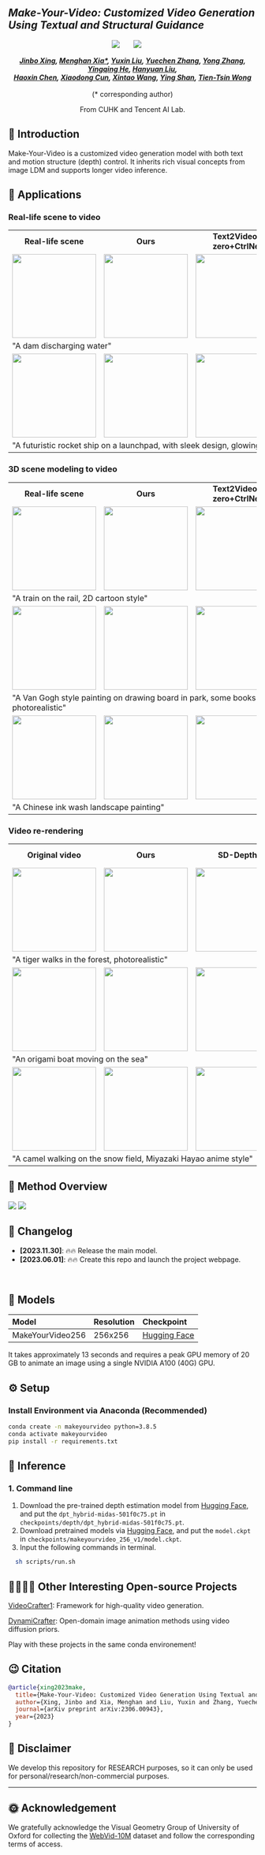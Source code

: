 ## ___***Make-Your-Video: Customized Video Generation Using Textual and Structural Guidance***___

<div align="center">

 <a href='https://arxiv.org/abs/2306.00943'><img src='https://img.shields.io/badge/arXiv-2306.00943-b31b1b.svg'></a> &nbsp;&nbsp;&nbsp;&nbsp;&nbsp;
 <a href='https://doubiiu.github.io/projects/Make-Your-Video/'><img src='https://img.shields.io/badge/Project-Video-Green'></a> &nbsp;&nbsp;&nbsp;&nbsp;&nbsp;



_**[Jinbo Xing](https://doubiiu.github.io/), [Menghan Xia*](https://menghanxia.github.io), [Yuxin Liu](), [Yuechen Zhang](https://julianjuaner.github.io/), [Yong Zhang](https://yzhang2016.github.io), [Yingqing He](https://github.com/YingqingHe), [Hanyuan Liu](https://github.com/hyliu), <br>[Haoxin Chen](), [Xiaodong Cun](https://vinthony.github.io/academic/), [Xintao Wang](https://xinntao.github.io/), [Ying Shan](https://scholar.google.com/citations?hl=en&user=4oXBp9UAAAAJ&view_op=list_works&sortby=pubdate), [Tien-Tsin Wong](https://www.cse.cuhk.edu.hk/~ttwong/myself.html)**_
<br><br>
(* corresponding author)

From CUHK and Tencent AI Lab.
</div>

## 🔆 Introduction
 Make-Your-Video is a customized video generation model with both text and motion structure (depth) control. It inherits rich visual concepts from image LDM and supports longer video inference.


## 🤗 **Applications**
### Real-life scene to video
<table class="center">
			   		<tr style="font-weight: bolder;text-align:center;">
						<td>Real-life scene</td>
						<td>Ours</td>
						<td>Text2Video-zero+CtrlNet</td>
						<td>LVDM<sub>Ext</sub>+Adapter</td>
			   		</tr>
  
  <tr>
  <td>
    <img src=assets/real-life_GIF/dam_input.gif width="170">
  </td>
  <td>
    <img src=assets/real-life_GIF/dam_ours.gif width="170">
  </td>

  <td>
    <img src=assets/real-life_GIF/dam_t2vzero.gif width="170">
  </td>
  <td>
    <img src=assets/real-life_GIF/dam_lvdm.gif width="170">
  </td>
</tr>
<tr><td colspan="4">"A dam discharging water"</td></tr>
  

  <tr>
  <td>
    <img src=assets/real-life_GIF/rocket_input.gif width="170">
  </td>
  <td>
    <img src=assets/real-life_GIF/rocket_ours.gif width="170">
  </td>

  <td>
    <img src=assets/real-life_GIF/rocket_t2vzero.gif width="170">
  </td>
  <td>
    <img src=assets/real-life_GIF/rocket_lvdm.gif width="170">
  </td>
</tr>
<tr><td colspan="4">"A futuristic rocket ship on a launchpad, with sleek design, glowing lights"</td></tr>
</table >

### 3D scene modeling to video
<table class="center">
			   		<tr style="font-weight: bolder;text-align:center;">
						<td>Real-life scene</td>
						<td>Ours</td>
						<td>Text2Video-zero+CtrlNet</td>
						<td>LVDM<sub>Ext</sub>+Adapter</td>
			   		</tr>
  
  <tr>
  <td>
    <img src=assets/3dmodeling_GIF/train_input.gif width="170">
  </td>
  <td>
    <img src=assets/3dmodeling_GIF/train_ours.gif width="170">
  </td>

  <td>
    <img src=assets/3dmodeling_GIF/train_t2vzero.gif width="170">
  </td>
  <td>
    <img src=assets/3dmodeling_GIF/train_lvdm.gif width="170">
  </td>
</tr>
<tr><td colspan="4">"A train on the rail, 2D cartoon style"</td></tr>
  
  <tr>
  <td>
    <img src=assets/3dmodeling_GIF/book_input.gif width="170">
  </td>
  <td>
    <img src=assets/3dmodeling_GIF/book_ours.gif width="170">
  </td>

  <td>
    <img src=assets/3dmodeling_GIF/book_t2vzero.gif width="170">
  </td>
  <td>
    <img src=assets/3dmodeling_GIF/book_lvdm.gif width="170">
  </td>
</tr>
<tr><td colspan="4">"A Van Gogh style painting on drawing board in park, some books on the picnic blanket, photorealistic"</td></tr>

</tr>
  
  <tr>
  <td>
    <img src=assets/3dmodeling_GIF/mountain_input.gif width="170">
  </td>
  <td>
    <img src=assets/3dmodeling_GIF/mountain_ours.gif width="170">
  </td>

  <td>
    <img src=assets/3dmodeling_GIF/mountain_t2vzero.gif width="170">
  </td>
  <td>
    <img src=assets/3dmodeling_GIF/mountain_lvdm.gif width="170">
  </td>
</tr>
<tr><td colspan="4">"A Chinese ink wash landscape painting"</td></tr>
</table >

### Video re-rendering
<table class="center">
			   		<tr style="font-weight: bolder; text-align:center;">
						<td>Original video</td>
						<td>Ours</td>
						<td>SD-Depth</td>
						<td>Text2Video-zero+CtrlNet</td>
						<td>LVDM<sub>Ext</sub>+Adapter</td>
						<td>Tune-A-Video</td>
			   		</tr>
  
  <tr>
  <td>
    <img src=assets/video-rerendering_GIF/bear_input.gif width="170">
  </td>
  <td>
    <img src=assets/video-rerendering_GIF/bear_ours.gif width="170">
  </td>

  <td>
    <img src=assets/video-rerendering_GIF/bear_sddepth.gif width="170">
  </td>
  <td>
    <img src=assets/video-rerendering_GIF/bear_t2vzero.gif width="170">
  </td>
  <td>
    <img src=assets/video-rerendering_GIF/bear_lvdm.gif width="170">
  </td>
  <td>
    <img src=assets/video-rerendering_GIF/bear_tav.gif width="170">
  </td>
</tr>
  <tr><td colspan="6">"A tiger walks in the forest, photorealistic"</td></tr>
  
  <tr>
  <td>
    <img src=assets/video-rerendering_GIF/boat_input.gif width="170">
  </td>
  <td>
    <img src=assets/video-rerendering_GIF/boat_ours.gif width="170">
  </td>

  <td>
    <img src=assets/video-rerendering_GIF/boat_sddepth.gif width="170">
  </td>
  <td>
    <img src=assets/video-rerendering_GIF/boat_t2vzero.gif width="170">
  </td>
  <td>
    <img src=assets/video-rerendering_GIF/boat_lvdm.gif width="170">
  </td>
  <td>
    <img src=assets/video-rerendering_GIF/boat_tav.gif width="170">
  </td>
  </tr>
  <tr><td colspan="6">"An origami boat moving on the sea"</td></tr>

  
  <tr>
  <td>
    <img src=assets/video-rerendering_GIF/camel_input.gif width="170">
  </td>
  <td>
    <img src=assets/video-rerendering_GIF/camel_ours.gif width="170">
  </td>

  <td>
    <img src=assets/video-rerendering_GIF/camel_sddepth.gif width="170">
  </td>
  <td>
    <img src=assets/video-rerendering_GIF/camel_t2vzero.gif width="170">
  </td>
  <td>
    <img src=assets/video-rerendering_GIF/camel_lvdm.gif width="170">
  </td>
  <td>
    <img src=assets/video-rerendering_GIF/camel_tav.gif width="170">
  </td>
  </tr>
  <tr><td colspan="6">"A camel walking on the snow field, Miyazaki Hayao anime style"</td></tr>
</table >

## 🌟 **Method Overview**

![](./assets/overview.jpg#gh-light-mode-only)
![](./assets/overview_black.png#gh-dark-mode-only)


## 📝 Changelog
- __[2023.11.30]__: 🔥🔥 Release the main model.
- __[2023.06.01]__: 🔥🔥 Create this repo and launch the project webpage.
<br>


## 🧰 Models

|Model|Resolution|Checkpoint|
|:---------|:---------|:--------|
|MakeYourVideo256|256x256|[Hugging Face](https://huggingface.co/Doubiiu/Make-Your-Video/blob/main/model.ckpt)|

It takes approximately 13 seconds and requires a peak GPU memory of 20 GB to animate an image using a single NVIDIA A100 (40G) GPU.

## ⚙️ Setup

### Install Environment via Anaconda (Recommended)
```bash
conda create -n makeyourvideo python=3.8.5
conda activate makeyourvideo
pip install -r requirements.txt
```


## 💫 Inference 
### 1. Command line
1) Download the pre-trained depth estimation model from [Hugging Face](https://huggingface.co/Doubiiu/Make-Your-Video/blob/main/dpt_hybrid-midas-501f0c75.pt), and put the `dpt_hybrid-midas-501f0c75.pt` in `checkpoints/depth/dpt_hybrid-midas-501f0c75.pt`.
2) Download pretrained models via [Hugging Face](https://huggingface.co/Doubiiu/Make-Your-Video/blob/main/model.ckpt), and put the `model.ckpt` in `checkpoints/makeyourvideo_256_v1/model.ckpt`.
3) Input the following commands in terminal.
```bash
  sh scripts/run.sh
```





## 👨‍👩‍👧‍👦 Other Interesting Open-source Projects
[VideoCrafter1](https://github.com/AILab-CVC/VideoCrafter): Framework for high-quality video generation.

[DynamiCrafter](https://doubiiu.github.io/projects/DynamiCrafter/): Open-domain image animation methods using video diffusion priors.

Play with these projects in the same conda environement!
## 😉 Citation
```bib
@article{xing2023make,
  title={Make-Your-Video: Customized Video Generation Using Textual and Structural Guidance},
  author={Xing, Jinbo and Xia, Menghan and Liu, Yuxin and Zhang, Yuechen and Zhang, Yong and He, Yingqing and Liu, Hanyuan and Chen, Haoxin and Cun, Xiaodong and Wang, Xintao and others},
  journal={arXiv preprint arXiv:2306.00943},
  year={2023}
}
```


## 📢 Disclaimer
We develop this repository for RESEARCH purposes, so it can only be used for personal/research/non-commercial purposes.
****


## 🌞 **Acknowledgement**
We gratefully acknowledge the Visual Geometry Group of University of Oxford for collecting the [WebVid-10M](https://m-bain.github.io/webvid-dataset/) dataset and follow the corresponding terms of access.
